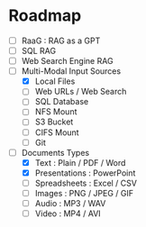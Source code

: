 # Roadmap
- [ ] RaaG : RAG as a GPT
- [ ] SQL RAG
- [ ] Web Search Engine RAG
- [ ] Multi-Modal Input Sources
  - [X] Local Files
  - [ ] Web URLs / Web Search
  - [ ] SQL Database
  - [ ] NFS Mount
  - [ ] S3 Bucket
  - [ ] CIFS Mount
  - [ ] Git
- [ ] Documents Types
  - [X] Text : Plain / PDF / Word
  - [X] Presentations : PowerPoint
  - [ ] Spreadsheets : Excel / CSV
  - [ ] Images : PNG / JPEG / GIF
  - [ ] Audio : MP3 / WAV
  - [ ] Video : MP4 / AVI